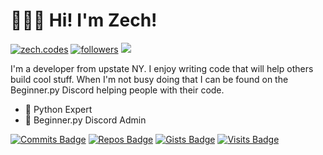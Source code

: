 # 🙋🏻‍♂️ Hi! I'm Zech!

<!-- <a href="https://www.youtube.com/channel/UC6-iUsH8cOQ2GxGLyIVcw-Q">
    <img alt="youtube" title="YouTube" src="https://img.shields.io/badge/-YouTube-red?style=for-the-badge&logo=youtube&logoColor=white&labelColor=CF0000&color=FF0000"/>
</a> -->
<a href="https://zech.codes"><img alt="zech.codes" title="zech.codes on Hashnode" src="https://img.shields.io/badge/-Zech.codes-blue?style=for-the-badge&logo=hashnode&logoColor=white&labelColor=1049e7&color=2962ff"/></a>
<a href="https://twitter.com/ZechCodes"><img alt="followers" title="Follow me on Twitter" src="https://img.shields.io/badge/-Twitter-1DA1F2?style=for-the-badge&logo=twitter&logoColor=white&labelColor=0081D2&color=1DA1F2"/></a>
<a href="https://discord.gg/sfHykntuGy" alt="Beginner.py Discord Server"><img src="https://img.shields.io/badge/-Discord-5865F2?style=for-the-badge&logoColor=white&logo=discord&labelColor=4855E2"/></a>

I'm a developer from upstate NY. I enjoy writing code that will help others build cool stuff. When I'm not busy doing that I can be found on the Beginner.py Discord helping people with their code.

- 🐍 Python Expert
- 💬 Beginner.py Discord Admin

[![Commits Badge](https://badges.pufler.dev/commits/monthly/ZechCodes?style=flat-square&color=3377ff)](https://github.com/ZechCodes)
[![Repos Badge](https://badges.pufler.dev/repos/ZechCodes?style=flat-square&color=3377ff)](https://github.com/ZechCodes?tab=repositories)
[![Gists Badge](https://badges.pufler.dev/gists/ZechCodes?style=flat-square&color=3377ff)](https://gist.github.com/ZechCodes)
[![Visits Badge](https://badges.pufler.dev/visits/ZechCodes/ZechCodes?style=flat-square&color=3377ff)](https://github.com/ZechCodes)
